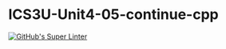 # ICS3U-Unit4-05-continue-cpp

[![GitHub's Super Linter](https://github.com/Rohnin-Barrette/ICS3U-Unit4-05-continue-cpp/workflows/GitHub's%20Super%20Linter/badge.svg)](https://github.com/Rohnin-Barrette/ICS3U-Unit4-05-continue-cpp/actions)

